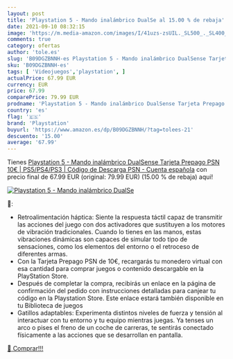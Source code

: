```yaml
---
layout: post
title: 'Playstation 5 - Mando inalámbrico DualSe al 15.00 % de rebaja'
date: 2021-09-10 08:32:15
image: 'https://m.media-amazon.com/images/I/41uzs-zsUIL._SL500_._SL400_.jpg'
comments: true
category: ofertas
author: 'tole.es'
slug: 'B09DGZBNNH-es Playstation 5 - Mando inalámbrico DualSense Tarjeta...'
sku: 'B09DGZBNNH-es'
tags: [ 'Videojuegos','playstation', ]
actualPrice: 67.99 EUR
currency: EUR
price: 67.99
comparePrice: 79.99 EUR
prodname: 'Playstation 5 - Mando inalámbrico DualSense Tarjeta Prepago PSN 10€ | PS5/PS4/PS3 | Código de Descarga PSN - Cuenta española'
country: 'es'
flag: '🇪🇸'
brand: 'Playstation'
buyurl: 'https://www.amazon.es/dp/B09DGZBNNH/?tag=tolees-21'
descuento: '15.00'
average: '67.99'
---
```


Tienes [Playstation 5 - Mando inalámbrico DualSense Tarjeta Prepago PSN 10€ | PS5/PS4/PS3 | Código de Descarga PSN - Cuenta española](https://www.amazon.es/dp/B09DGZBNNH/?tag=tolees-21) con precio final de  67.99 EUR (original: 79.99 EUR) (15.00 %  de rebaja) aqui!

[![Playstation 5 - Mando inalámbrico DualSe](https://m.media-amazon.com/images/I/41uzs-zsUIL._SL500_._SL400_.jpg)](https://www.amazon.es/dp/B09DGZBNNH/?tag=tolees-21)

🔎:

- Retroalimentación háptica: Siente la respuesta táctil capaz de transmitir las acciones del juego con dos activadores que sustituyen a los motores de vibración tradicionales. Cuando lo tienes en las manos, estas vibraciones dinámicas son capaces de simular todo tipo de sensaciones, como los elementos del entorno o el retroceso de diferentes armas.
- Con la Tarjeta Prepago PSN de 10€, recargarás tu monedero virtual con esa cantidad para comprar juegos o contenido descargable en la PlayStation Store.
- Después de completar la compra, recibirás un enlace en la página de confirmación del pedido con instrucciones detalladas para canjear tu código en la Playstation Store. Este enlace estará también disponible en tu Biblioteca de juegos
- Gatillos adaptables: Experimenta distintos niveles de fuerza y tensión al interactuar con tu entorno y tu equipo mientras juegas. Ya tenses un arco o pises el freno de un coche de carreras, te sentirás conectado físicamente a las acciones que se desarrollan en pantalla.

[🛒 Comprar!!!](https://www.amazon.es/dp/B09DGZBNNH/?tag=tolees-21)
